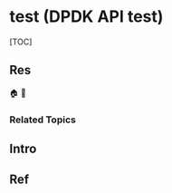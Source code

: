 # test (DPDK API test)

[TOC]



## Res
🏠 
🚧 


### Related Topics



## Intro



## Ref
[intel dpdk api test程序讲解 (dpdk库测试模块) | CSDN]: http://t.csdnimg.cn/50ah2

